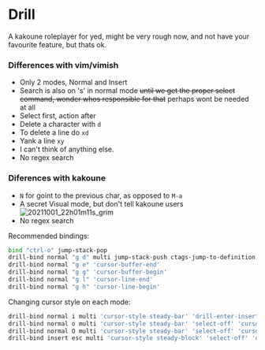 # Drill
A kakoune roleplayer for yed, might be very rough now, and not have your favourite feature, but thats ok.

### Differences with vim/vimish

* Only 2 modes, Normal and Insert
* Search is also on 's' in normal mode ~~until we get the proper select command, wonder whos responsible for that~~ perhaps wont be needed at all
* Select first, action after
* Delete a character with `d`
* To delete a line do `xd`
* Yank a line `xy`
* I can't think of anything else.
* No regex search

### Diferences with kakoune
* `N` for goint to the previous char, as opposed to `M-a`
* A secret Visual mode, but don't tell kakoune users
  ![20211001_22h01m11s_grim](https://user-images.githubusercontent.com/71751817/135701850-bddce287-dd75-4bf9-8a95-dbc4c876c4a3.png)
* No regex search

Recommended bindings:
```bash
bind "ctrl-o" jump-stack-pop
drill-bind normal "g d" multi jump-stack-push ctags-jump-to-definition
drill-bind normal "g e" 'cursor-buffer-end'
drill-bind normal "g g" 'cursor-buffer-begin'
drill-bind normal "g l" 'cursor-line-end'
drill-bind normal "g h" 'cursor-line-begin'
```

Changing cursor style on each mode:
```bash
drill-bind normal i multi 'cursor-style steady-bar' 'drill-enter-insert'
drill-bind normal o multi 'cursor-style steady-bar' 'select-off' 'cursor-line-end' 'insert 13' 'drill-enter-insert'
drill-bind normal O multi 'cursor-style steady-bar' 'select-off' 'cursor-up' 'cursor-line-end' 'insert 13' 'drill-enter-insert'
drill-bind insert esc multi 'cursor-style steady-block' 'select-off' 'drill-exit-insert'

```
